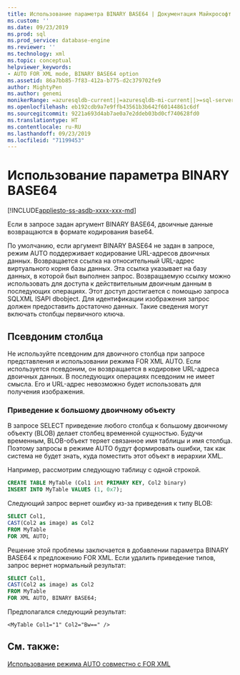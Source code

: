 ```yaml
---
title: Использование параметра BINARY BASE64 | Документация Майкрософт
ms.custom: ''
ms.date: 09/23/2019
ms.prod: sql
ms.prod_service: database-engine
ms.reviewer: ''
ms.technology: xml
ms.topic: conceptual
helpviewer_keywords:
- AUTO FOR XML mode, BINARY BASE64 option
ms.assetid: 86a7bb85-7f83-412a-b775-d2c379702fe9
author: MightyPen
ms.author: genemi
monikerRange: =azuresqldb-current||=azuresqldb-mi-current||>=sql-server-2016||>=sql-server-linux-2017||=sqlallproducts-allversions
ms.openlocfilehash: eb192cdb9a7e9ffb43561b3b642f60144861c6df
ms.sourcegitcommit: 9221a693d4ab7ae0a7e2ddeb03bd0cf740628fd0
ms.translationtype: HT
ms.contentlocale: ru-RU
ms.lasthandoff: 09/23/2019
ms.locfileid: "71199453"
---
```

# <a name="use-the-binary-base64-option"></a>Использование параметра BINARY BASE64

[!INCLUDE[appliesto-ss-asdb-xxxx-xxx-md](../../includes/appliesto-ss-asdb-xxxx-xxx-md.md)]

Если в запросе задан аргумент BINARY BASE64, двоичные данные возвращаются в формате кодирования base64.

По умолчанию, если аргумент BINARY BASE64 не задан в запросе, режим AUTO поддерживает кодирование URL-адресов двоичных данных. Возвращается ссылка на относительный URL-адрес виртуального корня базы данных. Эта ссылка указывает на базу данных, в которой был выполнен запрос. Возвращаемую ссылку можно использовать для доступа к действительным двоичным данным в последующих операциях. Этот доступ достигается с помощью запроса SQLXML ISAPI dbobject. Для идентификации изображения запрос должен предоставить достаточно данных. Такие сведения могут включать столбцы первичного ключа.

## <a name="column-alias"></a>Псевдоним столбца

Не используйте псевдоним для двоичного столбца при запросе представления и использовании режима FOR XML AUTO. Если используется псевдоним, он возвращается в кодировке URL-адреса двоичных данных. В последующих операциях псевдоним не имеет смысла. Его и URL-адрес невозможно будет использовать для получения изображения.

### <a name="cast-to-a-blob"></a>Приведение к большому двоичному объекту

В запросе SELECT приведение любого столбца к большому двоичному объекту (BLOB) делает столбец временной сущностью. Будучи временным, BLOB-объект теряет связанное имя таблицы и имя столбца. Поэтому запросы в режиме AUTO будут формировать ошибки, так как система не будет знать, куда поместить этот объект в иерархии XML.

Например, рассмотрим следующую таблицу с одной строкой.

```sql
CREATE TABLE MyTable (Col1 int PRIMARY KEY, Col2 binary)
INSERT INTO MyTable VALUES (1, 0x7);
```

Следующий запрос вернет ошибку из-за приведения к типу BLOB:

```sql
SELECT Col1,
CAST(Col2 as image) as Col2
FROM MyTable
FOR XML AUTO;
```

Решение этой проблемы заключается в добавлении параметра BINARY BASE64 к предложению FOR XML. Если удалить приведение типов, запрос вернет нормальный результат:

```sql
SELECT Col1,
CAST(Col2 as image) as Col2
FROM MyTable
FOR XML AUTO, BINARY BASE64;
```

Предполагался следующий результат:

```console
<MyTable Col1="1" Col2="Bw==" />
```

## <a name="see-also"></a>См. также:

[Использование режима AUTO совместно с FOR XML](../../relational-databases/xml/use-auto-mode-with-for-xml.md)
